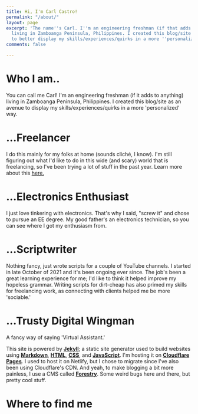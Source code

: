 ```yaml
---
title: Hi, I'm Carl Castro!
permalink: "/about/"
layout: page
excerpt: 'The name''s Carl. I''m an engineering freshman (if that adds to anything)
  living in Zamboanga Peninsula, Philippines. I created this blog/site as an avenue
  to better display my skills/experiences/quirks in a more ''personalized'' way. '
comments: false

---
```

# Who I am..

You can call me Carl! I'm an engineering freshman (if it adds to anything) living in Zamboanga Peninsula, Philippines. I created this blog/site as an avenue to display my skills/experiences/quirks in a more 'personalized' way.

# ...Freelancer

I do this mainly for my folks at home (sounds cliché, I know). I'm still figuring out what I'd like to do in this wide (and scary) world that is freelancing, so I've been trying a lot of stuff in the past year. Learn more about this [here.]() 

# ...Electronics Enthusiast

I just love tinkering with electronics. That's why I said, "screw it" and chose to pursue an EE degree. My good father's an electronics technician, so you can see where I got my enthusiasm from. 

# ...Scriptwriter

Nothing fancy, just wrote scripts for a couple of YouTube channels. I started in late October of 2021 and it's been ongoing ever since. The job's been a great learning experience for me; I'd like to think it helped improve my hopeless grammar. Writing scripts for dirt-cheap has also primed my skills for freelancing work, as connecting with clients helped me be more 'sociable.'

# ...Trusty Digital Wingman

A fancy way of saying 'Virtual Assistant.' 

This site is powered by [**Jekyll**](https://jekyllrb.com/); a static site generator used to build websites using [**Markdown**](https://en.wikipedia.org/wiki/Markdown), [**HTML**](https://developer.mozilla.org/en-US/docs/Web/HTML), [**CSS**](https://developer.mozilla.org/en-US/docs/Web/css), and [**JavaScript**](https://developer.mozilla.org/en-US/docs/Web/javascript). I'm hosting it on [**Cloudflare Pages**](https://pages.cloudflare.com/). I used to host it on Netlify, but I chose to migrate since I've also been using Cloudflare's CDN. And yeah, to make blogging a bit more painless, I use a CMS called [**Forestry**](https://forestry.io/). Some weird bugs here and there, but pretty cool stuff.

# Where to find me